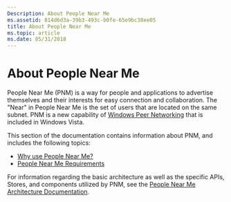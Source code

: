 ```yaml
---
Description: About People Near Me
ms.assetid: 814d6d3a-39b3-493c-b0fe-65e9bc38ee05
title: About People Near Me
ms.topic: article
ms.date: 05/31/2018
---
```


# About People Near Me

People Near Me (PNM) is a way for people and applications to advertise themselves and their interests for easy connection and collaboration. The "Near" in People Near Me is the set of users that are located on the same subnet. PNM is a new capability of [Windows Peer Networking](what-is-peer-networking-.md) that is included in Windows Vista.

This section of the documentation contains information about PNM, and includes the following topics:

-   [Why use People Near Me?](why-use-people-near-me-.md)
-   [People Near Me Requirements](people-near-me-requirements.md)

For information regarding the basic architecture as well as the specific APIs, Stores, and components utilized by PNM, see the [People Near Me Architecture Documentation](people-near-me-architecture.md).

 

 



